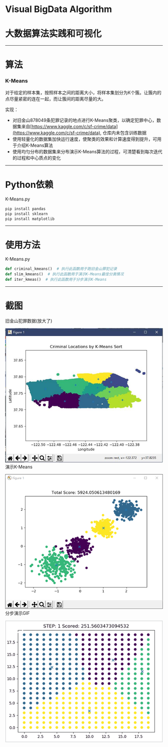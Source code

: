 # Visual BigData Algorithm
# 大数据算法实践和可视化

---
# 算法
### K-Means
对于给定的样本集，按照样本之间的距离大小，将样本集划分为K个簇。让簇内的点尽量紧密的连在一起，而让簇间的距离尽量的大。

实现：
* 对旧金山878049条犯罪记录的地点进行K-Means聚类，以确定犯罪中心，数据集来自[https://www.kaggle.com/c/sf-crime/data](https://www.kaggle.com/c/sf-crime/data), 仓库内未包含训练数据
* 使用轻量化的数据集加快运行速度，使聚类的效果和计算速度得到提升，可用于介绍K-Means算法
* 使用均匀分布的数据集来分布演示K-Means算法的过程，可清楚看到每次迭代的过程和中心质点的变化

---
# Python依赖
K-Means.py
```shell
pip install pandas
pip install sklearn
pip install matplotlib
```
---
# 使用方法
K-Means.py
```python
def criminal_kmeans()  # 执行此函数用于跑旧金山罪犯记录
def slim_kmeans()  # 执行此函数用于演示K-Means最佳分类情况
def iter_kmeas()  # 执行此函数用于分步演示K-Means
```
---
# 截图
旧金山犯罪数据(放大了)

![criminal_kmeans](https://github.com/50Death/Visual-BigData-Algorithm/blob/master/screenshots/criminal_kmeans.jpg)
演示K-Means

![slim_kmeans](https://github.com/50Death/Visual-BigData-Algorithm/blob/master/screenshots/slim_kmeans.png)
分步演示GIF

![iter_kmeas](https://github.com/50Death/Visual-BigData-Algorithm/blob/master/screenshots/iter_kmeans.gif)

